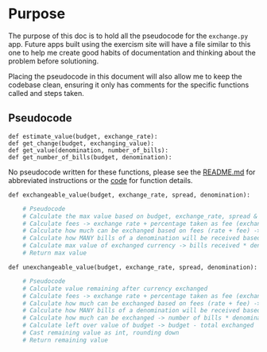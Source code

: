 # Purpose

The purpose of this doc is to hold all the pseudocode for the `exchange.py` app. Future apps built using the exercism site will have a file similar to this one to help me create good habits of documentation and thinking about the problem before solutioning.

Placing the pseudocode in this document will also allow me to keep the codebase clean, ensuring it only has comments for the specific functions called and steps taken.

## Pseudocode

`def estimate_value(budget, exchange_rate):`  
`def get_change(budget, exchanging_value):`  
`def get_value(denomination, number_of_bills):`  
`def get_number_of_bills(budget, denomination):`  

No pseudocode written for these functions, please see the [README.md](/Exercise_2_Currency_Ex/README.md) for abbreviated instructions or the [code](exchange.py) for function details.

`def exchangeable_value(budget, exchange_rate, spread, denomination):`

``` Python
    # Pseudocode
    # Calculate the max value based on budget, exchange_rate, spread & denomination
    # Calculate fees -> exchange rate + percentage taken as fee (exchange rate * spread as a percentage) Note that spread comes in as an int
    # Calculate how much can be exchanged based on fees (rate + fee) -> budget / fees
    # Calculate how MANY bills of a denomination will be received based on exchanged value using floor division -> exchanged value // denomination
    # Calculate max value of exchanged currency -> bills received * denomination
    # Return max value
```

`def unexchangeable_value(budget, exchange_rate, spread, denomination):`

``` Python
    # Pseudocode
    # Calculate value remaining after currency exchanged
    # Calculate fees -> exchange rate + percentage taken as fee (exchange rate * spread as a percentage) Note that spread comes in as an int
    # Calculate how much can be exchanged based on fees (rate + fee) -> budget / fees
    # Calculate how MANY bills of a denomination will be received based on exhcnaged value using floor division -> exchanged value // denomination
    # Calculate how much can be exchanged -> number of bills * denomination
    # Calculate left over value of budget -> budget - total exchanged
    # Cast remaining value as int, rounding down
    # Return remaining value
```
